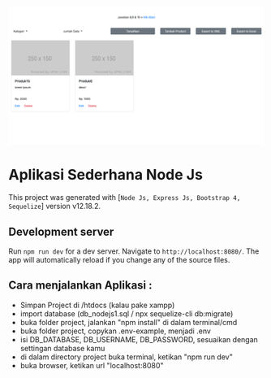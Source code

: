 ![result](https://github.com/zikriramdani/nodejs1/blob/main/screencapture.png)

# Aplikasi Sederhana Node Js

This project was generated with [`Node Js, Express Js, Bootstrap 4, Sequelize`] version v12.18.2.

## Development server

Run `npm run dev` for a dev server. Navigate to `http://localhost:8080/`. The app will automatically reload if you change any of the source files.

## Cara menjalankan Aplikasi : 

- Simpan Project di /htdocs (kalau pake xampp)
- import database (db_nodejs1.sql / npx sequelize-cli db:migrate)
- buka folder project, jalankan "npm install" di dalam terminal/cmd
- buka folder project, copykan .env-example, menjadi .env
- isi DB_DATABASE, DB_USERNAME, DB_PASSWORD, sesuaikan dengan settingan database kamu
- di dalam directory project buka terminal, ketikan "npm run dev"
- buka browser, ketikan url "localhost:8080"